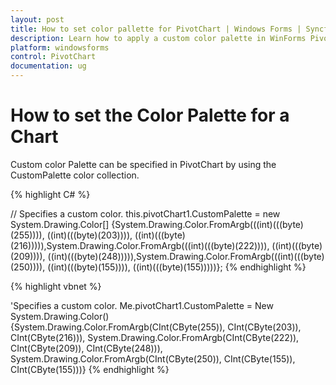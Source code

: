 ```yaml
---
layout: post
title: How to set color pallette for PivotChart | Windows Forms | Syncfusion
description: Learn how to apply a custom color palette in WinForms PivotChart by using the CustomPalette color collection for enhanced chart visualization.
platform: windowsforms
control: PivotChart
documentation: ug
---
```


# How to set the Color Palette for a Chart

Custom color Palette can be specified in PivotChart by using the CustomPalette color collection.

{% highlight C# %}



 
// Specifies a custom color.
this.pivotChart1.CustomPalette = new System.Drawing.Color[] {System.Drawing.Color.FromArgb(((int)(((byte)(255)))), ((int)(((byte)(203)))), ((int)(((byte)(216))))),System.Drawing.Color.FromArgb(((int)(((byte)(222)))), ((int)(((byte)(209)))), ((int)(((byte)(248))))),System.Drawing.Color.FromArgb(((int)(((byte)(250)))), ((int)(((byte)(155)))), ((int)(((byte)(155)))))};
{% endhighlight %}


{% highlight vbnet %}

 
'Specifies a custom color.
Me.pivotChart1.CustomPalette = New System.Drawing.Color() {System.Drawing.Color.FromArgb(CInt(CByte(255)), CInt(CByte(203)), CInt(CByte(216))), System.Drawing.Color.FromArgb(CInt(CByte(222)), CInt(CByte(209)), CInt(CByte(248))), System.Drawing.Color.FromArgb(CInt(CByte(250)), CInt(CByte(155)), CInt(CByte(155)))}
{% endhighlight %}